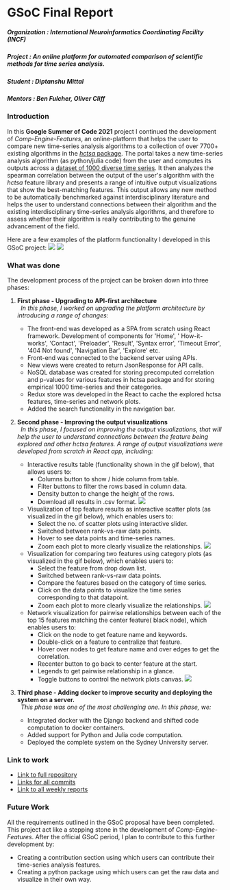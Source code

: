 # GSoC Final Report

##### Organization : International Neuroinformatics Coordinating Facility (INCF)

##### Project      : An online platform for automated comparison of scientific methods for time series analysis.

##### Student      : Diptanshu Mittal

##### Mentors      : Ben Fulcher, Oliver Cliff

### Introduction

In this **Google Summer of Code 2021** project I continued the development of *Comp-Engine-Features*, an online-platform
that helps the user to compare new time-series analysis algorithms to a collection of over 7700+ existing algorithms in
the [_hctsa_ package](https://github.com/benfulcher/hctsa). The portal takes a new time-series analysis algorithm (as
python/julia code) from the user and computes its outputs across
a [dataset of 1000 diverse time series](https://figshare.com/articles/1000_Empirical_Time_series/5436136). It then
analyzes the spearman correlation between the output of the user's algorithm with the _hctsa_ feature library and
presents a range of intuitive output visualizations that show the best-matching features. This output allows any new
method to be automatically benchmarked against interdisciplinary literature and helps the user to understand connections
between their algorithm and the existing interdisciplinary time-series analysis algorithms, and therefore to assess
whether their algorithm is really contributing to the genuine advancement of the field.

Here are a few examples of the platform functionality I developed in this GSoC project:
![](fun.gif)
![](docker+explore.gif)

### What was done

The development process of the project can be broken down into three phases:

1. **First phase - Upgrading to API-first architecture**  
   &nbsp; _In this phase, I worked on upgrading the platform architecture by introducing a range of changes:_

    * The front-end was developed as a SPA from scratch using React framework. Development of components for 'Home', '
      How-it-works', 'Contact', 'Preloader', 'Result', 'Syntax error', 'Timeout Error', '404 Not found', 'Navigation
      Bar', 'Explore' etc.
    * Front-end was connected to the backend server using APIs.
    * New views were created to return JsonResponse for API calls.
    * NoSQL database was created for storing precomputed correlation and p-values for various features in hctsa package
      and for storing empirical 1000 time-series and their categories.
    * Redux store was developed in the React to cache the explored hctsa features, time-series and network plots.
    * Added the search functionality in the navigation bar.


2. **Second phase - Improving the output visualizations**  
   &nbsp; _In this phase, I focused on improving the output visualizations, that will help the user to understand
   connections between the feature being explored and other hctsa features. A range of output visualizations were
   developed from scratch in React app, including:_
    * Interactive results table (functionality shown in the gif below), that allows users to:
        * Columns button to show / hide column from table.
        * Filter buttons to filter the rows based in column data.
        * Density button to change the height of the rows.
        * Download all results in .csv format.
    <kbd>![](table1edited.gif)
    * Visualization of top feature results as interactive scatter plots (as visualized in the gif below), which enables
      users to:
        * Select the no. of scatter plots using interactive slider.
        * Switched between rank-vs-raw data points.
        * Hover to see data points and time-series names.
        * Zoom each plot to more clearly visualize the relationships.
          ![](scatterplot1.gif)
    * Visualization for comparing two features using category plots (as visualized in the gif below), which enables
      users to:
        * Select the feature from drop down list.
        * Switched between rank-vs-raw data points.
        * Compare the features based on the category of time series.
        * Click on the data points to visualize the time series corresponding to that datapoint.
        * Zoom each plot to more clearly visualize the relationships.
          ![](category.gif)
    * Network visualization for pairwise relationships between each of the top 15 features matching the center feature(
      black node), which enables users to:
        * Click on the node to get feature name and keywords.
        * Double-click on a feature to centralize that feature.
        * Hover over nodes to get feature name and over edges to get the correlation.
        * Recenter button to go back to center feature at the start.
        * Legends to get pairwise relationship in a glance.
        * Toggle buttons to control the network plots canvas.
          ![](network.gif)


3. **Third phase - Adding docker to improve security and deploying the system on a server.**  
   &nbsp; _This phase was one of the most challenging one. In this phase, we:_

    * Integrated docker with the Django backend and shifted code computation to docker containers.
    * Added support for Python and Julia code computation.
    * Deployed the complete system on the Sydney University server.

### Link to work

* [Link to full repository](https://github.com/NeuralSystemsAndSignals/Comp-Engine-Features)
* [Links for all commits]()
* [Link to all weekly reports](https://drive.google.com/drive/folders/1AFOCfBi7diJDrial1N8fYX55vpZGoOjI?usp=sharing)

### Future Work

All the requirements outlined in the GSoC proposal have been completed. This project act like a stepping stone in the
development of _Comp-Engine-Features_. After the official GSoC period, I plan to contribute to this further development
by:

* Creating a contribution section using which users can contribute their time-series analysis features.
* Creating a python package using which users can get the raw data and visualize in their own way.
